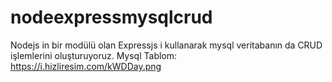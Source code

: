 # nodeexpressmysqlcrud
Nodejs in bir modülü olan Expressjs i kullanarak mysql veritabanın da CRUD işlemlerini oluşturuyoruz.
Mysql Tablom:
https://i.hizliresim.com/kWDDay.png
